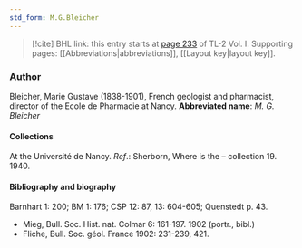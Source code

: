 ```yaml
---
std_form: M.G.Bleicher
---
```


> [!cite] BHL link: this entry starts at [page 233](https://www.biodiversitylibrary.org/page/33120364) of TL-2 Vol. I.
> Supporting pages: [[Abbreviations|abbreviations]], [[Layout key|layout key]].

### Author

Bleicher, Marie Gustave (1838-1901), French geologist and pharmacist, director of the Ecole de Pharmacie at Nancy. 
**Abbreviated name**: *M. G. Bleicher*

#### Collections

At the Université de Nancy.
*Ref*.: Sherborn, Where is the – collection 19. 1940.

#### Bibliography and biography

Barnhart 1: 200; BM 1: 176; CSP 12: 87, 13: 604-605; Quenstedt p. 43.
- Mieg, Bull. Soc. Hist. nat. Colmar 6: 161-197. 1902 (portr., bibl.)
- Fliche, Bull. Soc. géol. France 1902: 231-239, 421.

